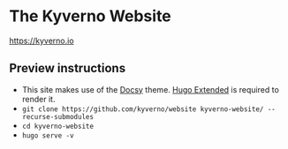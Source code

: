 # The Kyverno Website

https://kyverno.io

## Preview instructions

* This site makes use of the [Docsy](https://docsy.dev) theme.
  [Hugo Extended](https://gohugo.io/getting-started/installing#fetch-from-github) is required to render it.
* `git clone https://github.com/kyverno/website kyverno-website/ --recurse-submodules`
* `cd kyverno-website`
* `hugo serve -v`
